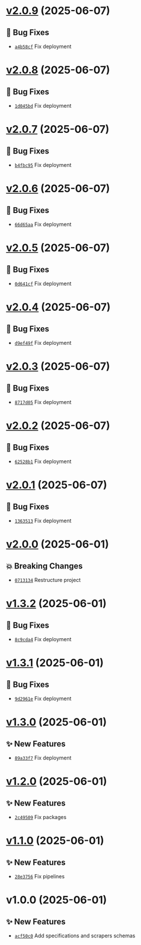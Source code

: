 # [v2.0.9](https://github.com/lengors/demo-workspaces/compare/v2.0.8...v2.0.9) (2025-06-07)

## 🐛 Bug Fixes

- [`a4b58cf`](https://github.com/lengors/demo-workspaces/commit/a4b58cf) Fix deployment

# [v2.0.8](https://github.com/lengors/demo-workspaces/compare/v2.0.7...v2.0.8) (2025-06-07)

## 🐛 Bug Fixes

- [`1d045bd`](https://github.com/lengors/demo-workspaces/commit/1d045bd) Fix deployment

# [v2.0.7](https://github.com/lengors/demo-workspaces/compare/v2.0.6...v2.0.7) (2025-06-07)

## 🐛 Bug Fixes

- [`b4fbc95`](https://github.com/lengors/demo-workspaces/commit/b4fbc95) Fix deployment

# [v2.0.6](https://github.com/lengors/demo-workspaces/compare/v2.0.5...v2.0.6) (2025-06-07)

## 🐛 Bug Fixes

- [`66d65aa`](https://github.com/lengors/demo-workspaces/commit/66d65aa) Fix deployment

# [v2.0.5](https://github.com/lengors/demo-workspaces/compare/v2.0.4...v2.0.5) (2025-06-07)

## 🐛 Bug Fixes

- [`0d641cf`](https://github.com/lengors/demo-workspaces/commit/0d641cf) Fix deployment

# [v2.0.4](https://github.com/lengors/demo-workspaces/compare/v2.0.3...v2.0.4) (2025-06-07)

## 🐛 Bug Fixes

- [`d9ef49f`](https://github.com/lengors/demo-workspaces/commit/d9ef49f) Fix deployment

# [v2.0.3](https://github.com/lengors/demo-workspaces/compare/v2.0.2...v2.0.3) (2025-06-07)

## 🐛 Bug Fixes

- [`8717d05`](https://github.com/lengors/demo-workspaces/commit/8717d05) Fix deployment

# [v2.0.2](https://github.com/lengors/demo-workspaces/compare/v2.0.1...v2.0.2) (2025-06-07)

## 🐛 Bug Fixes

- [`62528b1`](https://github.com/lengors/demo-workspaces/commit/62528b1) Fix deployment

# [v2.0.1](https://github.com/lengors/demo-workspaces/compare/v2.0.0...v2.0.1) (2025-06-07)

## 🐛 Bug Fixes

- [`1363513`](https://github.com/lengors/demo-workspaces/commit/1363513) Fix deployment

# [v2.0.0](https://github.com/lengors/demo-workspaces/compare/v1.3.2...v2.0.0) (2025-06-01)

## 💥 Breaking Changes

- [`0713134`](https://github.com/lengors/demo-workspaces/commit/0713134) Restructure project

# [v1.3.2](https://github.com/lengors/demo-workspaces/compare/v1.3.1...v1.3.2) (2025-06-01)

## 🐛 Bug Fixes

- [`8c9cda4`](https://github.com/lengors/demo-workspaces/commit/8c9cda4) Fix deployment

# [v1.3.1](https://github.com/lengors/demo-workspaces/compare/v1.3.0...v1.3.1) (2025-06-01)

## 🐛 Bug Fixes

- [`9d2961e`](https://github.com/lengors/demo-workspaces/commit/9d2961e) Fix deployment

# [v1.3.0](https://github.com/lengors/demo-workspaces/compare/v1.2.0...v1.3.0) (2025-06-01)

## ✨ New Features

- [`89a33f7`](https://github.com/lengors/demo-workspaces/commit/89a33f7) Fix deployment

# [v1.2.0](https://github.com/lengors/demo-workspaces/compare/v1.1.0...v1.2.0) (2025-06-01)

## ✨ New Features

- [`2c49509`](https://github.com/lengors/demo-workspaces/commit/2c49509) Fix packages

# [v1.1.0](https://github.com/lengors/demo-workspaces/compare/v1.0.0...v1.1.0) (2025-06-01)

## ✨ New Features

- [`28e3756`](https://github.com/lengors/demo-workspaces/commit/28e3756) Fix pipelines

# v1.0.0 (2025-06-01)

## ✨ New Features

- [`acf50c0`](https://github.com/lengors/demo-workspaces/commit/acf50c0) Add specifications and scrapers schemas
